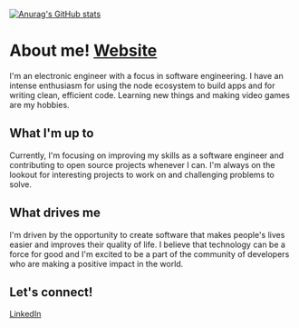 [![Anurag's GitHub stats](https://github-readme-stats.vercel.app/api?username=asdaois)](https://github.com/anuraghazra/github-readme-stats)

# About me! [Website](https://asdaois.github.io/personal-website/)

I'm an electronic engineer with a focus in software engineering. I have an intense enthusiasm for using the node ecosystem to build apps and for writing clean, efficient code. Learning new things and making video games are my hobbies.

## What I'm up to

Currently, I'm focusing on improving my skills as a software engineer and contributing to open source projects whenever I can. I'm always on the lookout for interesting projects to work on and challenging problems to solve.

## What drives me

I'm driven by the opportunity to create software that makes people's lives easier and improves their quality of life. I believe that technology can be a force for good and I'm excited to be a part of the community of developers who are making a positive impact in the world. 

## Let's connect! 

[LinkedIn](https://www.linkedin.com/in/jose-guevara-934a711a3/)
